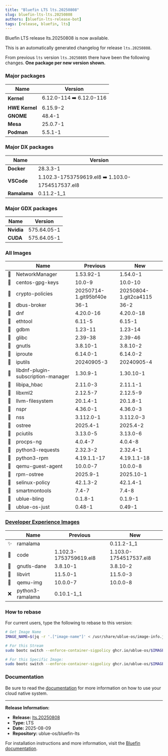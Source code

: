 ```yaml
---
title: "Bluefin LTS lts.20250808"
slug: bluefin-lts-lts.20250808
authors: [bluefin-lts-release-bot]
tags: [release, bluefin, lts]
---
```


Bluefin LTS release lts.20250808 is now available.

<!--truncate-->

This is an automatically generated changelog for release `lts.20250808`.

From previous `lts` version `lts.20250805` there have been the following changes. **One package per new version shown.**

### Major packages
| Name | Version |
| --- | --- |
| **Kernel** | 6.12.0-114 ➡️ 6.12.0-116 |
| **HWE Kernel** | 6.15.9-2 |
| **GNOME** | 48.4-1 |
| **Mesa** | 25.0.7-1 |
| **Podman** | 5.5.1-1 |

### Major DX packages
| Name | Version |
| --- | --- |
| **Docker** | 28.3.3-1 |
| **VSCode** | 1.102.3-1753759619.el8 ➡️ 1.103.0-1754517537.el8 |
| **Ramalama** | 0.11.2-1_1 |

### Major GDX packages
| Name | Version |
| --- | --- |
| **Nvidia** | 575.64.05-1 |
| **CUDA** | 575.64.05-1 |

### All Images
| | Name | Previous | New |
| --- | --- | --- | --- |
| 🔄 | NetworkManager | 1.53.92-1 | 1.54.0-1 |
| 🔄 | centos-gpg-keys | 10.0-9 | 10.0-10 |
| 🔄 | crypto-policies | 20250714-1.git95bf40e | 20250804-1.git2ca4115 |
| 🔄 | dbus-broker | 36-1 | 36-2 |
| 🔄 | dnf | 4.20.0-16 | 4.20.0-18 |
| 🔄 | ethtool | 6.11-5 | 6.15-1 |
| 🔄 | gdbm | 1.23-11 | 1.23-14 |
| 🔄 | glibc | 2.39-38 | 2.39-46 |
| 🔄 | gnutls | 3.8.10-1 | 3.8.10-2 |
| 🔄 | iproute | 6.14.0-1 | 6.14.0-2 |
| 🔄 | iputils | 20240905-3 | 20240905-4 |
| 🔄 | libdnf-plugin-subscription-manager | 1.30.9-1 | 1.30.10-1 |
| 🔄 | libipa_hbac | 2.11.0-3 | 2.11.1-1 |
| 🔄 | libxml2 | 2.12.5-7 | 2.12.5-9 |
| 🔄 | llvm-filesystem | 20.1.4-1 | 20.1.8-1 |
| 🔄 | nspr | 4.36.0-1 | 4.36.0-3 |
| 🔄 | nss | 3.112.0-1 | 3.112.0-3 |
| 🔄 | ostree | 2025.4-1 | 2025.4-2 |
| 🔄 | pciutils | 3.13.0-5 | 3.13.0-6 |
| 🔄 | procps-ng | 4.0.4-7 | 4.0.4-8 |
| 🔄 | python3-requests | 2.32.3-2 | 2.32.4-1 |
| 🔄 | python3-rpm | 4.19.1.1-17 | 4.19.1.1-18 |
| 🔄 | qemu-guest-agent | 10.0.0-7 | 10.0.0-8 |
| 🔄 | rpm-ostree | 2025.9-1 | 2025.10-1 |
| 🔄 | selinux-policy | 42.1.3-2 | 42.1.4-1 |
| 🔄 | smartmontools | 7.4-7 | 7.4-8 |
| 🔄 | ublue-bling | 0.1.8-1 | 0.1.9-1 |
| 🔄 | ublue-os-just | 0.48-1 | 0.49-1 |

### [Developer Experience Images](https://docs.projectbluefin.io/bluefin-dx)
| | Name | Previous | New |
| --- | --- | --- | --- |
| ✨ | ramalama | | 0.11.2-1_1 |
| 🔄 | code | 1.102.3-1753759619.el8 | 1.103.0-1754517537.el8 |
| 🔄 | gnutls-dane | 3.8.10-1 | 3.8.10-2 |
| 🔄 | libvirt | 11.5.0-1 | 11.5.0-3 |
| 🔄 | qemu-img | 10.0.0-7 | 10.0.0-8 |
| ❌ | python3-ramalama | 0.10.1-1_1 | |



### How to rebase
For current users, type the following to rebase to this version:
```bash
# Get Image Name
IMAGE_NAME=$(jq -r '.["image-name"]' < /usr/share/ublue-os/image-info.json)

# For this Stream
sudo bootc switch --enforce-container-sigpolicy ghcr.io/ublue-os/$IMAGE_NAME:lts

# For this Specific Image:
sudo bootc switch --enforce-container-sigpolicy ghcr.io/ublue-os/$IMAGE_NAME:lts.20250808
```

### Documentation
Be sure to read the [documentation](https://docs.projectbluefin.io/lts) for more information
on how to use your cloud native system.

---

**Release Information:**
- **Release:** [lts.20250808](https://github.com/ublue-os/bluefin-lts/releases/tag/lts.20250808)
- **Type:** LTS
- **Date:** 2025-08-09
- **Repository:** ublue-os/bluefin-lts

For installation instructions and more information, visit the [Bluefin documentation](https://docs.projectbluefin.io/).
